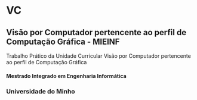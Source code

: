 # VC
## Visão por Computador pertencente ao perfil de Computação Gráfica - MIEINF

Trabalho Prático da Unidade Curricular Visão por Computador pertencente ao perfil de Computação Gráfica

#### Mestrado Integrado em Engenharia Informática 

### Universidade do Minho
